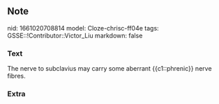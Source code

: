 ## Note
nid: 1661020708814
model: Cloze-chrisc-ff04e
tags: GSSE::!Contributor::Victor_Liu
markdown: false

### Text
The nerve to subclavius may carry some aberrant {{c1::phrenic}} nerve fibres.

### Extra

